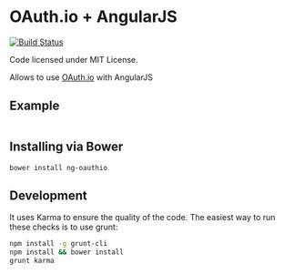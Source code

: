 OAuth.io + AngularJS
=================
[![Build Status](https://travis-ci.org/yatryan/ngOAuthio.svg?branch=master)](https://travis-ci.org/yatryan/ngOAuthio)

Code licensed under MIT License.

Allows to use [OAuth.io](http://oauth.io/) with AngularJS

## Example

```
```

## Installing via Bower
```
bower install ng-oauthio
```

## Development
It uses Karma to ensure the quality of the code. The easiest way to run these checks is to use grunt:

```sh
npm install -g grunt-cli
npm install && bower install
grunt karma
```
